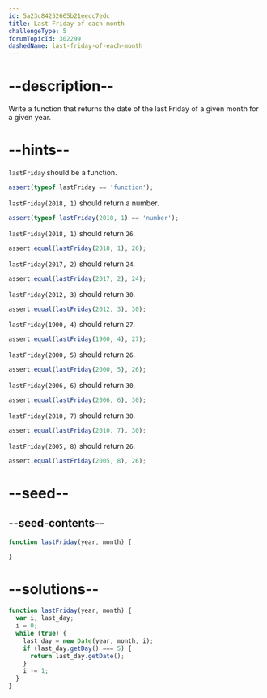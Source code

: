```yaml
---
id: 5a23c84252665b21eecc7edc
title: Last Friday of each month
challengeType: 5
forumTopicId: 302299
dashedName: last-friday-of-each-month
---
```


# --description--

Write a function that returns the date of the last Friday of a given month for a given year.

# --hints--

`lastFriday` should be a function.

```js
assert(typeof lastFriday == 'function');
```

`lastFriday(2018, 1)` should return a number.

```js
assert(typeof lastFriday(2018, 1) == 'number');
```

`lastFriday(2018, 1)` should return `26`.

```js
assert.equal(lastFriday(2018, 1), 26);
```

`lastFriday(2017, 2)` should return `24`.

```js
assert.equal(lastFriday(2017, 2), 24);
```

`lastFriday(2012, 3)` should return `30`.

```js
assert.equal(lastFriday(2012, 3), 30);
```

`lastFriday(1900, 4)` should return `27`.

```js
assert.equal(lastFriday(1900, 4), 27);
```

`lastFriday(2000, 5)` should return `26`.

```js
assert.equal(lastFriday(2000, 5), 26);
```

`lastFriday(2006, 6)` should return `30`.

```js
assert.equal(lastFriday(2006, 6), 30);
```

`lastFriday(2010, 7)` should return `30`.

```js
assert.equal(lastFriday(2010, 7), 30);
```

`lastFriday(2005, 8)` should return `26`.

```js
assert.equal(lastFriday(2005, 8), 26);
```

# --seed--

## --seed-contents--

```js
function lastFriday(year, month) {

}
```

# --solutions--

```js
function lastFriday(year, month) {
  var i, last_day;
  i = 0;
  while (true) {
    last_day = new Date(year, month, i);
    if (last_day.getDay() === 5) {
      return last_day.getDate();
    }
    i -= 1;
  }
}
```
